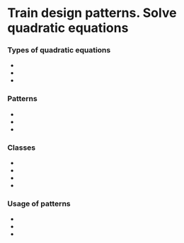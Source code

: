 # Train design patterns. Solve quadratic equations

### Types of quadratic equations
-
-
-

### Patterns
-
-
-

### Classes 
-
-
-
-

### Usage of patterns
-
-
-
